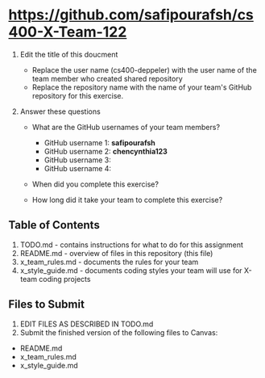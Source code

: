 # https://github.com/safipourafsh/cs400-X-Team-122

1. Edit the title of this doucment
   * Replace the user name (cs400-deppeler) with the user name of the team member who created shared repository
   * Replace the repository name with the name of your team's GitHub repository for this exercise.

2. Answer these questions
   * What are the GitHub usernames of your team members?
       * GitHub username 1: __safipourafsh__
       * GitHub username 2: __chencynthia123__
       * GitHub username 3:
       * GitHub username 4:

   * When did you complete this exercise? 
   * How long did it take your team to complete this exercise? 

## Table of Contents

1. TODO.md - contains instructions for what to do for this assignment
2. README.md - overview of files in this repository (this file)
3. x_team_rules.md - documents the rules for your team
4. x_style_guide.md - documents coding styles your team will use for X-team coding projects

## Files to Submit

1. EDIT FILES AS DESCRIBED IN TODO.md
2. Submit the finished version of the following files to Canvas:

* README.md
* x_team_rules.md
* x_style_guide.md

